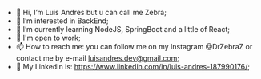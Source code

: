 - 👋 Hi, I’m Luis Andres but u can call me Zebra;
- 👀 I’m interested in BackEnd;
- 🌱 I’m currently learning NodeJS, SpringBoot and a little of React;
- 🏢 I'm open to work;
- 📫 How to reach me: you can follow me on my Instagram @DrZebraZ or contact me by e-mail luisandres.dev@gmail.com;
- 🦓 My LinkedIn is: https://www.linkedin.com/in/luis-andres-187990176/;

<!---
DrZebraZ/DrZebraZ is a ✨ special ✨ repository because its `README.md` (this file) appears on your GitHub profile.
You can click the Preview link to take a look at your changes.
--->
